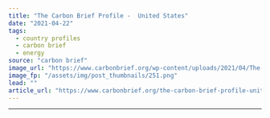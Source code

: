 ```yaml
---
title: "The Carbon Brief Profile -  United States"
date: "2021-04-22"
tags: 
  - country profiles
  - carbon brief
  - energy
source: "carbon brief"
image_url: "https://www.carbonbrief.org/wp-content/uploads/2021/04/The-Carbon-Brief-Profile-USA-583x372.png"
image_fp: "/assets/img/post_thumbnails/251.png"
lead: ""
article_url: "https://www.carbonbrief.org/the-carbon-brief-profile-united-states"
---
```


---
